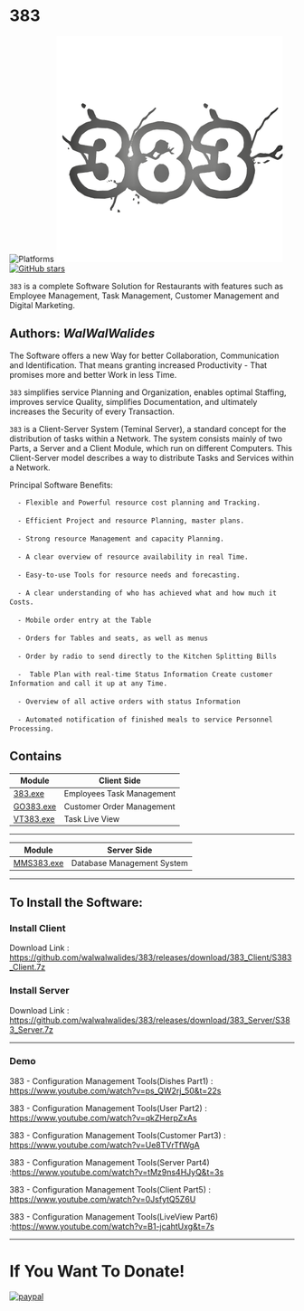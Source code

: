 # 383
![Platforms](https://img.shields.io/badge/Supported%20platforms-Win32%20and%20Win64-red.svg)
![](383.png)
[![GitHub stars](https://img.shields.io/github/stars/walwalwalides/glue)](https://github.com/msnts/walwalwalides/stargazers)


`383` is a complete Software Solution for Restaurants with features such as Employee Management, Task Management, Customer Management and Digital Marketing.


**Authors:**  *WalWalWalides*
------

The Software offers a new Way for better Collaboration, Communication and Identification. That means granting increased Productivity - That promises more and better Work in less Time.

`383` simplifies service Planning and Organization, enables optimal Staffing, improves service Quality, simplifies Documentation, and ultimately increases the Security of every Transaction.

`383` is a Client-Server System (Teminal Server), a standard concept for the distribution of tasks within a Network.
The system consists mainly of two Parts, a Server and a Client Module, which run on different Computers.
This Client-Server model describes a way to distribute Tasks and Services within a Network.


Principal Software Benefits:

      - Flexible and Powerful resource cost planning and Tracking.

      - Efficient Project and resource Planning, master plans.

      - Strong resource Management and capacity Planning.

      - A clear overview of resource availability in real Time.

      - Easy-to-use Tools for resource needs and forecasting.

      - A clear understanding of who has achieved what and how much it Costs.

      - Mobile order entry at the Table

      - Orders for Tables and seats, as well as menus

      - Order by radio to send directly to the Kitchen Splitting Bills

      -  Table Plan with real-time Status Information Create customer Information and call it up at any Time.

      - Overview of all active orders with status Information

      - Automated notification of finished meals to service Personnel Processing.
    
    


## Contains

| Module | Client Side | 
| --- | --- |
|[383.exe](https://github.com/walwalwalides/383/tree/master/Client/383)|Employees Task Management       |
|[GO383.exe](https://github.com/walwalwalides/383/tree/master/Client/GO383)| Customer Order Management  |
|[VT383.exe](https://github.com/walwalwalides/383/tree/master/Client/VT383)| Task Live View             |

------

| Module | Server Side | 
| --- | --- |
|[MMS383.exe](https://github.com/walwalwalides/383/tree/master/Server/MMS383)|Database Management System|

------

## To Install the Software:

### Install Client 
Download Link : https://github.com/walwalwalides/383/releases/download/383_Client/S383_Client.7z

### Install Server
Download Link : https://github.com/walwalwalides/383/releases/download/383_Server/S383_Server.7z

------
### Demo
383 - Configuration Management Tools(Dishes Part1) : https://www.youtube.com/watch?v=ps_QW2rj_50&t=22s

383 - Configuration Management Tools(User Part2) : https://www.youtube.com/watch?v=qkZHerpZxAs

383 - Configuration Management Tools(Customer Part3) : https://www.youtube.com/watch?v=Ue8TVrTfWgA

383 - Configuration Management Tools(Server Part4) :https://www.youtube.com/watch?v=tMz9ns4HJyQ&t=3s

383 - Configuration Management Tools(Client Part5) : https://www.youtube.com/watch?v=0JsfytQ5Z6U

383 - Configuration Management Tools(LiveView Part6) :https://www.youtube.com/watch?v=B1-jcahtUxg&t=7s 

------

# If You Want To Donate!

[![paypal](https://www.paypalobjects.com/en_US/i/btn/btn_donateCC_LG.gif)](https://www.paypal.com/cgi-bin/webscr?cmd=_s-xclick&hosted_button_id=Y79F36A9BGLHS&source=url)


